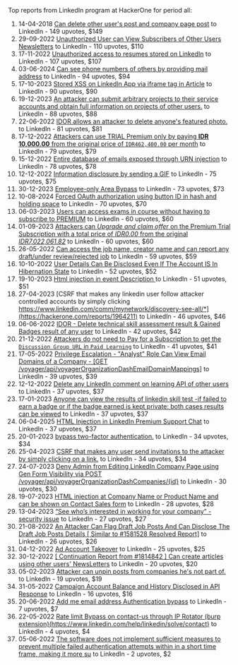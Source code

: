 Top reports from LinkedIn program at HackerOne for period all:

1. 14-04-2018 [Can delete other user's post and company page post](https://hackerone.com/reports/337755) to LinkedIn - 149 upvotes, $149
2. 29-09-2022 [Unauthorized User can View Subscribers of Other Users Newsletters](https://hackerone.com/reports/1716300) to LinkedIn - 110 upvotes, $110
3. 17-11-2022 [Unauthorized access to resumes stored on LinkedIn](https://hackerone.com/reports/1777095) to LinkedIn - 107 upvotes, $107
4. 03-06-2024 [Can see phone numbers of others by providing mail address](https://hackerone.com/reports/2534458) to LinkedIn - 94 upvotes, $94
5. 17-10-2023 [Stored XSS on LinkedIn App via iframe tag in Article](https://hackerone.com/reports/2212950) to LinkedIn - 90 upvotes, $90
6. 19-12-2023 [An attacker can submit arbitrary projects to their service accounts and obtain full information on projects of other users.](https://hackerone.com/reports/2291999) to LinkedIn - 88 upvotes, $88
7. 22-06-2022 [IDOR allows an attacker to delete anyone's featured photo.](https://hackerone.com/reports/1608735) to LinkedIn - 81 upvotes, $81
8. 17-12-2022 [Attackers can use TRIAL Premium only by paying **IDR 10,000.00** from the original price of `IDR462,400.00` per month](https://hackerone.com/reports/1808719) to LinkedIn - 79 upvotes, $79
9. 15-12-2022 [Entire database of emails exposed through URN injection](https://hackerone.com/reports/1806939) to LinkedIn - 78 upvotes, $78
10. 12-12-2022 [Information disclosure by sending a GIF](https://hackerone.com/reports/1801427) to LinkedIn - 75 upvotes, $75
11. 30-12-2023 [Employee-only Area Bypass](https://hackerone.com/reports/2299571) to LinkedIn - 73 upvotes, $73
12. 10-08-2024 [Forced OAuth authorization using button ID in hash and holding space](https://hackerone.com/reports/2649615) to LinkedIn - 70 upvotes, $70
13. 06-03-2023 [Users can access exams in course without having to subscribe to PREMIUM](https://hackerone.com/reports/1892888) to LinkedIn - 60 upvotes, $60
14. 01-09-2023 [Attackers can *Upgrade and claim offer* on the Premium Trial Subscription with a total price of *IDR0.00* from the original *IDR7,022,061.82*](https://hackerone.com/reports/2131224) to LinkedIn - 60 upvotes, $60
15. 26-05-2022 [Can access the job name, creator name and can report any draft/under review/rejected job](https://hackerone.com/reports/1581528) to LinkedIn - 59 upvotes, $59
16. 10-10-2022 [User Details Can Be Disclosed Even If The Account IS In Hibernation State](https://hackerone.com/reports/1728087) to LinkedIn - 52 upvotes, $52
17. 19-10-2023 [Html injection in event Description ](https://hackerone.com/reports/2215418) to LinkedIn - 51 upvotes, $51
18. 27-04-2023 [CSRF that makes any linkedin user follow attacker controlled accounts by simply clicking https://www.linkedin.com/comm/mynetwork/discovery-see-all/*](https://hackerone.com/reports/1964211) to LinkedIn - 46 upvotes, $46
19. 06-06-2022 [IDOR - Delete technical skill assessment result & Gained Badges result of any user](https://hackerone.com/reports/1592587) to LinkedIn - 42 upvotes, $42
20. 21-12-2022 [Attackers do not need to Pay for a Subscription to get the `Discussion Group URL` in `Paid Learning`](https://hackerone.com/reports/1813450) to LinkedIn - 41 upvotes, $41
21. 17-05-2022 [Privilege Escalation - "Analyst" Role Can View Email Domains of a Company - [GET /voyager/api/voyagerOrganizationDashEmailDomainMappings]](https://hackerone.com/reports/1572591) to LinkedIn - 39 upvotes, $39
22. 12-12-2022 [Delete any LinkedIn comment on learning API of other users](https://hackerone.com/reports/1801527) to LinkedIn - 37 upvotes, $37
23. 17-01-2023 [Anyone can view the results of linkedin skill test -if failed to earn a badge or if the badge earned is kept private: both cases results can be viewed](https://hackerone.com/reports/1837309) to LinkedIn - 37 upvotes, $37
24. 06-04-2025 [HTML Injection in LinkedIn Premium Support Chat](https://hackerone.com/reports/3079966) to LinkedIn - 37 upvotes, $37
25. 20-01-2023 [bypass two-factor authentication.](https://hackerone.com/reports/1842183) to LinkedIn - 34 upvotes, $34
26. 25-04-2023 [CSRF that makes any user send invitations to the attacker by simply clicking on a link.](https://hackerone.com/reports/1961163) to LinkedIn - 34 upvotes, $34
27. 24-07-2023 [Deny Admin from Editing LinkedIn Company Page using Gen Form Visibility via POST /voyager/api/voyagerOrganizationDashCompanies/{id}](https://hackerone.com/reports/2081744) to LinkedIn - 30 upvotes, $30
28. 19-07-2023 [HTML injection at Company Name or Product Name and can be shown on Contact Sales form](https://hackerone.com/reports/2076019) to LinkedIn - 28 upvotes, $28
29. 13-04-2023 [“See who’s interested in working for your company” - security issue](https://hackerone.com/reports/1945417) to LinkedIn - 27 upvotes, $27
30. 21-08-2022 [An Attacker Can Flag Draft Job Posts And Can Disclose The Draft Job Posts Details [ Similar to #1581528 Resolved Report]](https://hackerone.com/reports/1675674) to LinkedIn - 26 upvotes, $26
31. 04-12-2022 [Ad Account Takeover](https://hackerone.com/reports/1791720) to LinkedIn - 25 upvotes, $25
32. 30-12-2022 [[ Continuation Report from #1814842 ] Can create articles using other users' NewsLetters](https://hackerone.com/reports/1818969) to LinkedIn - 20 upvotes, $20
33. 05-02-2023 [Attacker can unpin posts from companies he's not part of.](https://hackerone.com/reports/1862677) to LinkedIn - 19 upvotes, $19
34. 31-05-2022 [Campaign Account Balance and History Disclosed in API Response](https://hackerone.com/reports/1587374) to LinkedIn - 16 upvotes, $16
35. 20-06-2022 [Add me email address Authentication bypass](https://hackerone.com/reports/1607645) to LinkedIn - 7 upvotes, $7
36. 22-05-2022 [Rate limit Bypass on contact-us through IP Rotator (burp extension)(https://www.linkedin.com/help/linkedin/solve/contact)](https://hackerone.com/reports/1578121) to LinkedIn - 4 upvotes, $4
37. 05-06-2022 [The software does not implement sufficient measures to prevent multiple failed authentication attempts within in a short time frame, making it more su](https://hackerone.com/reports/1591504) to LinkedIn - 2 upvotes, $2
